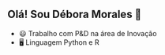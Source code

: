 ## Olá! Sou Débora Morales 👋 

- 😃 Trabalho com P&D na área de Inovação
- 🖥️ Linguagem Python e R


